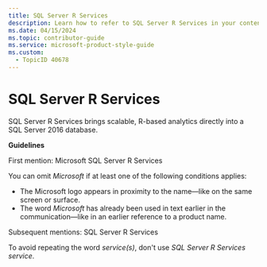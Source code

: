 ```yaml
---
title: SQL Server R Services
description: Learn how to refer to SQL Server R Services in your content.
ms.date: 04/15/2024
ms.topic: contributor-guide
ms.service: microsoft-product-style-guide
ms.custom:
  - TopicID 40678
---
```



# SQL Server R Services

SQL Server R Services brings scalable, R-based analytics directly into a SQL Server 2016 database.

**Guidelines**

First mention: Microsoft SQL Server R Services

You can omit *Microsoft* if at least one of the following conditions applies:

- The Microsoft logo appears in proximity to the name—like on the same screen or surface.
- The word *Microsoft* has already been used in text earlier in the communication—like in an earlier reference to a product name.

Subsequent mentions: SQL Server R Services

To avoid repeating the word *service(s)*, don't use *SQL Server R Services service*. 

